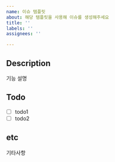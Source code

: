 ```yaml
---
name: 이슈 템플릿
about: 해당 템플릿을 사용해 이슈를 생성해주세요
title: ''
labels: ''
assignees: ''

---
```


## Description
기능 설명

## Todo
- [ ] todo1
- [ ] todo2

## etc
기타사항
